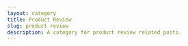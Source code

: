 ```yaml
---
layout: category
title: Product Review
slug: product review
description: A category for product review related posts.
---
```

